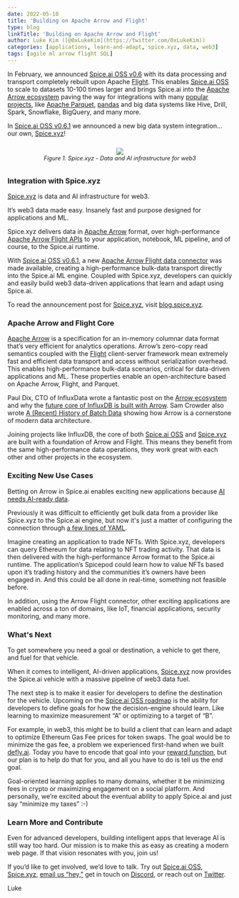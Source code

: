 ```yaml
---
date: 2022-05-10
title: 'Building on Apache Arrow and Flight'
type: blog
linkTitle: 'Building on Apache Arrow and Flight'
author: Luke Kim ([@0xLukeKim](https://twitter.com/0xLukeKim))
categories: [applications, learn-and-adapt, spice.xyz, data, web3]
tags: [agile ml arrow flight SQL]
---
```


In February, we announced [Spice.ai OSS v0.6](https://blog.spiceai.org/posts/2022/02/08/announcing-the-release-of-spice.ai-v0.6-alpha/) with its data processing and transport completely rebuilt upon Apache [Flight](https://arrow.apache.org/blog/2019/10/13/introducing-arrow-flight/). This enables [Spice.ai OSS](https://spiceai.org) to scale to datasets 10-100 times larger and brings Spice.ai into the [Apache Arrow ecosystem](https://arrow.apache.org/) paving the way for integrations with many [popular projects](https://arrow.apache.org/powered_by/), like [Apache Parquet](https://parquet.apache.org/), [pandas](https://pandas.pydata.org/) and big data systems like Hive, Drill, Spark, Snowflake, BigQuery, and many more.

In [Spice.ai OSS v0.6.1](https://blog.spiceai.org/posts/2022/04/21/announcing-the-release-of-spice.ai-v0.6.1-alpha/) we announced a new big data system integration… our own, [Spice.xyz](https://spice.xyz)!

<div style="display: flex; justify-content: center; padding: 10px;">
  <div style="display: flex; flex-direction: column; text-align: center;">
    <img style="max-width: 600px; margin: auto" src="https://user-images.githubusercontent.com/80174/167584679-115c26ff-74ea-48b7-9c26-4bd4feae2afa.jpg" />
	  <div style="font-size: 0.8rem; font-style: italic; text-align: center;">Figure 1. Spice.xyz - Data and AI infrastructure for web3</div>
  </div>
</div>

### Integration with Spice.xyz

[Spice.xyz](https://spice.xyz) is data and AI infrastructure for web3.

It’s web3 data made easy. Insanely fast and purpose designed for applications and ML.

Spice.xyz delivers data in [Apache Arrow](https://arrow.apache.org/) format, over high-performance [Apache Arrow Flight APIs](https://arrow.apache.org/blog/2019/10/13/introducing-arrow-flight/) to your application, notebook, ML pipeline, and of course, to the Spice.ai runtime.

With [Spice.ai OSS v0.6.1](https://blog.spiceai.org/posts/2022/04/21/announcing-the-release-of-spice.ai-v0.6.1-alpha/), a new [Apache Arrow Flight data connector](https://https://github.com/spiceai/data-components-contrib/tree/trunk/dataconnectors/arrow-flight) was made available, creating a high-performance bulk-data transport directly into the Spice.ai ML engine. Coupled with Spice.xyz, developers can quickly and easily build web3 data-driven applications that learn and adapt using Spice.ai.

To read the announcement post for [Spice.xyz](https://spice.xyz), visit [blog.spice.xyz](https://medium.com/spice-ai/announcing-spice-xyz-94323159cd2b).

### Apache Arrow and Flight Core

[Apache Arrow](https://arrow.apache.org/) is a specification for an in-memory columnar data format that’s very efficient for analytics operations. Arrow’s zero-copy read semantics coupled with the [Flight](https://arrow.apache.org/blog/2019/10/13/introducing-arrow-flight/) client-server framework mean extremely fast and efficient data transport and access without serialization overhead. This enables high-performance bulk-data scenarios, critical for data-driven applications and ML. These properties enable an open-architecture based on Apache Arrow, Flight, and Parquet.

Paul Dix, CTO of InfluxData wrote a fantastic post on the [Arrow ecosystem](https://www.influxdata.com/blog/apache-arrow-parquet-flight-and-their-ecosystem-are-a-game-changer-for-olap/) and why the [future core of InfluxDB is built with Arrow](https://www.influxdata.com/blog/announcing-influxdb-iox/). Sam Crowder also wrote [A (Recent) History of Batch Data](https://cloudconstructed.substack.com/p/a-recent-history-of-batch-data?s=r) showing how Arrow is a cornerstone of modern data architecture.

Joining projects like InfluxDB, the core of both [Spice.ai OSS](https://spiceai.org) and [Spice.xyz](https://spice.xyz) are built with a foundation of Arrow and Flight. This means they benefit from the same high-performance data operations, they work great with each other and other projects in the ecosystem.

### Exciting New Use Cases

Betting on Arrow in Spice.ai enables exciting new applications because [AI needs AI-ready data](https://blog.spiceai.org/posts/2021/12/05/ai-needs-ai-ready-data/).

Previously it was difficult to efficiently get bulk data from a provider like Spice.xyz to the Spice.ai engine, but now it's just a matter of configuring the connection through [a few lines of YAML](https://github.com/spiceai/data-components-contrib/blob/trunk/dataconnectors/flight/README.md).

Imagine creating an application to trade NFTs. With Spice.xyz, developers can query Ethereum for data relating to NFT trading activity. That data is then delivered with the high-performance Arrow format to the Spice.ai runtime. The application’s Spicepod could learn how to value NFTs based upon it’s trading history and the communities it’s owners have been engaged in. And this could be all done in real-time, something not feasible before.

In addition, using the Arrow Flight connector, other exciting applications are enabled across a ton of domains, like IoT, financial applications, security monitoring, and many more.

### What's Next

To get somewhere you need a goal or destination, a vehicle to get there, and fuel for that vehicle.

When it comes to intelligent, AI-driven applications, [Spice.xyz](https://spice.xyz) now provides the Spice.ai vehicle with a massive pipeline of web3 data fuel.

The next step is to make it easier for developers to define the destination for the vehicle. Upcoming on the [Spice.ai OSS roadmap](https://github.com/spiceai/spiceai/blob/trunk/docs/ROADMAP.md) is the ability for developers to define goals for how the decision-engine should learn. Like learning to maximize measurement “A” or optimizing to a target of “B”.

For example, in web3, this might be to build a client that can learn and adapt to optimize Ethereum Gas Fee prices for token swaps. The goal would be to minimize the gas fee, a problem we experienced first-hand when we built [defly.ai](https://defly.ai). Today you have to encode that goal into your [reward function](https://docs.spiceai.org/concepts/rewards/), but our plan is to help do that for you, and all you have to do is tell us the end goal.

Goal-oriented learning applies to many domains, whether it be minimizing fees in crypto or maximizing engagement on a social platform. And personally, we’re excited about the eventual ability to apply Spice.ai and just say “minimize my taxes” :-)

### Learn More and Contribute

Even for advanced developers, building intelligent apps that leverage AI is still way too hard. Our mission is to make this as easy as creating a modern web page. If that vision resonates with you, join us!

If you’d like to get involved, we’d love to talk. Try out [Spice.ai OSS](http://Spice.ai), [Spice.xyz](https://spice.xyz), [email us “hey,”](mailto:hey@spiceai.io?subject=hey) get in touch on [Discord](https://discord.gg/kZnTfneP5u), or reach out on [Twitter](https://twitter.com/spiceaihq).

Luke
